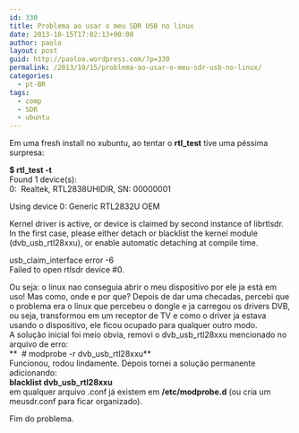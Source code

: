 ```yaml
---
id: 330
title: Problema ao usar o meu SDR USB no linux
date: 2013-10-15T17:02:13+00:00
author: paolo
layout: post
guid: http://paoloo.wordpress.com/?p=330
permalink: /2013/10/15/problema-ao-usar-o-meu-sdr-usb-no-linux/
categories:
  - pt-BR
tags:
  - comp
  - SDR
  - ubuntu
---
```

Em uma fresh install no xubuntu, ao tentar o **rtl_test** tive uma péssima surpresa:

**$ rtl_test -t**  
Found 1 device(s):  
0:  Realtek, RTL2838UHIDIR, SN: 00000001

Using device 0: Generic RTL2832U OEM

Kernel driver is active, or device is claimed by second instance of librtlsdr.  
In the first case, please either detach or blacklist the kernel module  
(dvb\_usb\_rtl28xxu), or enable automatic detaching at compile time.

usb\_claim\_interface error -6  
Failed to open rtlsdr device #0.

Ou seja: o linux nao conseguia abrir o meu dispositivo por ele ja está em uso! Mas como, onde e por que? Depois de dar uma checadas, percebi que o problema era o linux que percebeu o dongle e ja carregou os drivers DVB, ou seja, transformou em um receptor de TV e como o driver ja estava usando o dispositivo, ele ficou ocupado para qualquer outro modo.  
A solução inicial foi meio obvia, removi o dvb\_usb\_rtl28xxu mencionado no arquivo de erro:  
**  # modprobe -r dvb\_usb\_rtl28xxu**  
Funcionou, rodou lindamente. Depois tornei a solução permanente adicionando:  
**blacklist dvb\_usb\_rtl28xxu**  
em qualquer arquivo .conf já existem em **/etc/modprobe.d** (ou cria um meusdr.conf para ficar organizado).

Fim do problema.